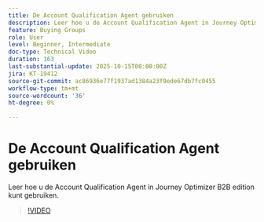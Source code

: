 ```yaml
---
title: De Account Qualification Agent gebruiken
description: Leer hoe u de Account Qualification Agent in Journey Optimizer B2B edition kunt gebruiken.
feature: Buying Groups
role: User
level: Beginner, Intermediate
doc-type: Technical Video
duration: 163
last-substantial-update: 2025-10-15T00:00:00Z
jira: KT-19412
source-git-commit: ac86936e77f1937ad1384a23f9ede67db7fc0455
workflow-type: tm+mt
source-wordcount: '36'
ht-degree: 0%

---
```


# De Account Qualification Agent gebruiken

Leer hoe u de Account Qualification Agent in Journey Optimizer B2B edition kunt gebruiken.

>[!VIDEO](https://video.tv.adobe.com/v/3475827/?learn=on&enablevpops)

